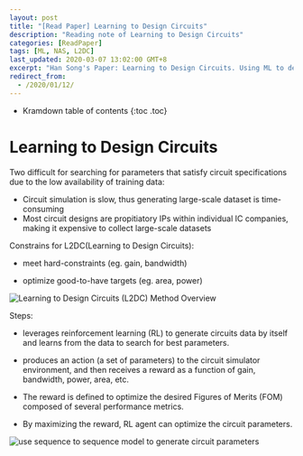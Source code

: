 ```yaml
---
layout: post
title: "[Read Paper] Learning to Design Circuits"
description: "Reading note of Learning to Design Circuits"
categories: [ReadPaper]
tags: [ML, NAS, L2DC]
last_updated: 2020-03-07 13:02:00 GMT+8
excerpt: "Han Song's Paper: Learning to Design Circuits. Using ML to design analogue circuits."
redirect_from:
  - /2020/01/12/
---
```


* Kramdown table of contents
{:toc .toc}

# Learning to Design Circuits

Two difficult for searching for parameters that satisfy circuit specifications due to the low availability of training data:

+ Circuit simulation is slow, thus generating large-scale dataset is time-consuming
+ Most circuit designs are propitiatory IPs within individual IC companies, making it expensive to collect large-scale datasets

Constrains for L2DC(Learning to Design Circuits): 

+ meet hard-constraints (eg. gain, bandwidth)

+ optimize good-to-have targets (eg. area, power)

![Learning to Design Circuits (L2DC) Method Overview](https://images-cdn.shimo.im/DygvZ9uF87sLxhUy/image.png)

Steps:

+ leverages reinforcement learning (RL) to generate circuits data by itself and learns from the data to search for best parameters.

+ produces an action (a set of parameters) to the circuit simulator environment, and then receives a reward as a function of gain, bandwidth, power, area, etc.
+ The reward is defined to optimize the desired Figures of Merits (FOM) composed of several performance metrics.
+ By maximizing the reward, RL agent can optimize the circuit parameters.

![use sequence to sequence model to generate circuit parameters](https://images-cdn.shimo.im/AY5WaAFy94ct6a5z/image.png)